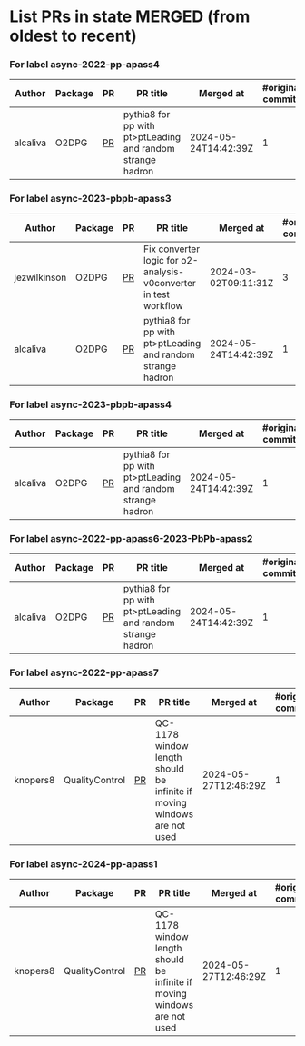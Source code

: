 # List PRs in state MERGED (from oldest to recent)


### For label async-2022-pp-apass4

| Author | Package | PR | PR title | Merged at | #original commits | Merge commit |
| --- | --- | --- | --- | --- | --- | --- |
| alcaliva | O2DPG | [PR](https://github.com/AliceO2Group/O2DPG/pull/1646) | pythia8 for pp with pt>ptLeading and random strange hadron | 2024-05-24T14:42:39Z | 1 | 2c71e9be7a072052e3a36eb0d7abf946c21a49bc |


### For label async-2023-pbpb-apass3

| Author | Package | PR | PR title | Merged at | #original commits | Merge commit |
| --- | --- | --- | --- | --- | --- | --- |
| jezwilkinson | O2DPG | [PR](https://github.com/AliceO2Group/O2DPG/pull/1493) | Fix converter logic for o2-analysis-v0converter in test workflow | 2024-03-02T09:11:31Z | 3 | c95a0484615cc6970332498d1d437f40ca84c173 |
| alcaliva | O2DPG | [PR](https://github.com/AliceO2Group/O2DPG/pull/1646) | pythia8 for pp with pt>ptLeading and random strange hadron | 2024-05-24T14:42:39Z | 1 | 2c71e9be7a072052e3a36eb0d7abf946c21a49bc |


### For label async-2023-pbpb-apass4

| Author | Package | PR | PR title | Merged at | #original commits | Merge commit |
| --- | --- | --- | --- | --- | --- | --- |
| alcaliva | O2DPG | [PR](https://github.com/AliceO2Group/O2DPG/pull/1646) | pythia8 for pp with pt>ptLeading and random strange hadron | 2024-05-24T14:42:39Z | 1 | 2c71e9be7a072052e3a36eb0d7abf946c21a49bc |


### For label async-2022-pp-apass6-2023-PbPb-apass2

| Author | Package | PR | PR title | Merged at | #original commits | Merge commit |
| --- | --- | --- | --- | --- | --- | --- |
| alcaliva | O2DPG | [PR](https://github.com/AliceO2Group/O2DPG/pull/1646) | pythia8 for pp with pt>ptLeading and random strange hadron | 2024-05-24T14:42:39Z | 1 | 2c71e9be7a072052e3a36eb0d7abf946c21a49bc |


### For label async-2022-pp-apass7

| Author | Package | PR | PR title | Merged at | #original commits | Merge commit |
| --- | --- | --- | --- | --- | --- | --- |
| knopers8 | QualityControl | [PR](https://github.com/AliceO2Group/QualityControl/pull/2302) | QC-1178 window length should be infinite if moving windows are not used | 2024-05-27T12:46:29Z | 1 | 0d9ceeebde230024c567e14bf5024a02a03f9b9b |


### For label async-2024-pp-apass1

| Author | Package | PR | PR title | Merged at | #original commits | Merge commit |
| --- | --- | --- | --- | --- | --- | --- |
| knopers8 | QualityControl | [PR](https://github.com/AliceO2Group/QualityControl/pull/2302) | QC-1178 window length should be infinite if moving windows are not used | 2024-05-27T12:46:29Z | 1 | 0d9ceeebde230024c567e14bf5024a02a03f9b9b |
